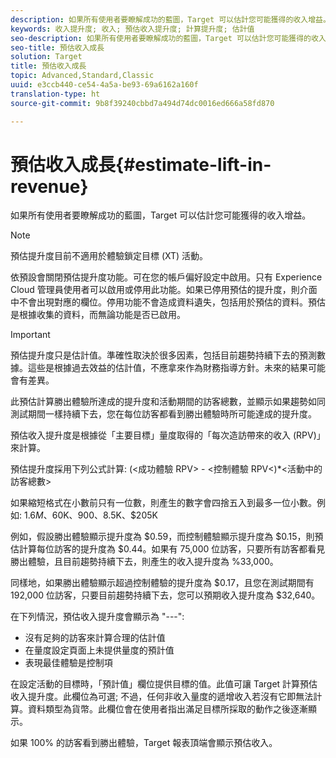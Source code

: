 ```yaml
---
description: 如果所有使用者要瞭解成功的藍圖，Target 可以估計您可能獲得的收入增益。
keywords: 收入提升度; 收入; 預估收入提升度; 計算提升度; 估計值
seo-description: 如果所有使用者要瞭解成功的藍圖，Target 可以估計您可能獲得的收入增益。
seo-title: 預估收入成長
solution: Target
title: 預估收入成長
topic: Advanced,Standard,Classic
uuid: e3ccb440-ce54-4a5a-be93-69a6162a160f
translation-type: ht
source-git-commit: 9b8f39240cbbd7a494d74dc0016ed666a58fd870

---
```



# 預估收入成長{#estimate-lift-in-revenue}

如果所有使用者要瞭解成功的藍圖，Target 可以估計您可能獲得的收入增益。

>[!NOTE]
>
>預估提升度目前不適用於體驗鎖定目標 (XT) 活動。

依預設會關閉預估提升度功能。可在您的帳戶偏好設定中啟用。只有 Experience Cloud 管理員使用者可以啟用或停用此功能。如果已停用預估的提升度，則介面中不會出現對應的欄位。停用功能不會造成資料遺失，包括用於預估的資料。預估是根據收集的資料，而無論功能是否已啟用。

>[!IMPORTANT]
>
>預估提升度只是估計值。準確性取決於很多因素，包括目前趨勢持續下去的預測數據。這些是根據過去效益的估計值，不應拿來作為財務指導方針。未來的結果可能會有差異。

此預估計算勝出體驗所達成的提升度和活動期間的訪客總數，並顯示如果趨勢如同測試期間一樣持續下去，您在每位訪客都看到勝出體驗時所可能達成的提升度。

預估收入提升度是根據從「主要目標」量度取得的「每次造訪帶來的收入 (RPV)」來計算。

預估提升度採用下列公式計算: (&lt;成功體驗 RPV&gt; - &lt;控制體驗 RPV&lt;)*&lt;活動中的訪客總數&gt;

如果縮短格式在小數前只有一位數，則產生的數字會四捨五入到最多一位小數。例如: $1.6M、$60K、$900、$8.5K、$205K

例如，假設勝出體驗顯示提升度為 $0.59，而控制體驗顯示提升度為 $0.15，則預估計算每位訪客的提升度為 $0.44。如果有 75,000 位訪客，只要所有訪客都看見勝出體驗，且目前趨勢持續下去，則產生的收入提升度為 %33,000。

同樣地，如果勝出體驗顯示超過控制體驗的提升度為 $0.17，且您在測試期間有 192,000 位訪客，只要目前趨勢持續下去，您可以預期收入提升度為 $32,640。

在下列情況，預估收入提升度會顯示為 &quot;---&quot;:

* 沒有足夠的訪客來計算合理的估計值
* 在量度設定頁面上未提供量度的預計值
* 表現最佳體驗是控制項

在設定活動的目標時，「預計值」欄位提供目標的值。此值可讓 Target 計算預估收入提升度。此欄位為可選; 不過，任何非收入量度的遞增收入若沒有它即無法計算。資料類型為貨幣。此欄位會在使用者指出滿足目標所採取的動作之後逐漸顯示。

如果 100% 的訪客看到勝出體驗，Target 報表頂端會顯示預估收入。

